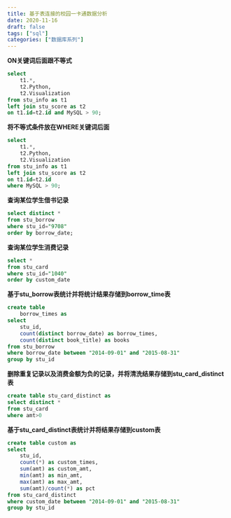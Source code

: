 ```yaml
---
title: 基于表连接的校园一卡通数据分析
date: 2020-11-16
draft: false
tags: ["sql"]
categories: ["数据库系列"]
---
```



**ON关键词后面跟不等式**
```sql
select
    t1.*,
    t2.Python,
    t2.Visualization
from stu_info as t1
left join stu_score as t2
on t1.id=t2.id and MySQL > 90;
```

**将不等式条件放在WHERE关键词后面**
```sql
select
    t1.*,
    t2.Python,
    t2.Visualization
from stu_info as t1
left join stu_score as t2
on t1.id=t2.id 
where MySQL > 90;
```


**查询某位学生借书记录**

```sql
select distinct *
from stu_borrow
where stu_id="9708"
order by borrow_date;
```

**查询某位学生消费记录**

```sql
select *
from stu_card
where stu_id="1040"
order by custom_date
```

**基于stu_borrow表统计并将统计结果存储到borrow_time表**
```sql
create table
	borrow_times as
select
	stu_id,
	count(distinct borrow_date) as borrow_times,
	count(distinct book_title) as books
from stu_borrow
where borrow_date between "2014-09-01" and "2015-08-31"
group by stu_id
```

**删除重复记录以及消费金额为负的记录，并将清洗结果存储到stu_card_distinct表**
```sql
create table stu_card_distinct as
select distinct *
from stu_card
where amt>0
```

**基于stu_card_distinct表统计并将结果存储到custom表**
```sql
create table custom as
select
	stu_id,
	count(*) as custom_times,
	sum(amt) as custom_amt,
	min(amt) as min_amt,
	max(amt) as max_amt,
	sum(amt)/count(*) as pct
from stu_card_distinct
where custom_date between "2014-09-01" and "2015-08-31"
group by stu_id
```